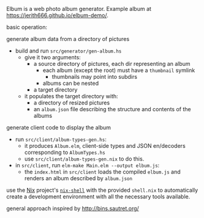 Elbum is a web photo album generator.  Example album at https://jerith666.github.io/elbum-demo/.

basic operation:

generate album data from a directory of pictures
 - build and run `src/generator/gen-album.hs`
   - give it two arguments:
     - a source directory of pictures, each dir representing an album
       - each album (except the root) must have a `thumbnail` symlink
         - thumbnails may point into subdirs
       - albums can be nested
     - a target directory
   - it populates the target directory with:
     - a directory of resized pictures
     - an `album.json` file describing the structure and contents of the albums

generate client code to display the album
 - run `src/client/album-types-gen.hs`:
   - it produces `Album.elm`, client-side types and JSON en/decoders corresponding to `AlbumTypes.hs`
   - use `src/client/album-types-gen.nix` to do this.
 - in `src/client`, run `elm-make Main.elm --output elbum.js`:
   - the `index.html` in `src/client` loads the compiled `elbum.js` and renders an album described by `album.json`

use the [Nix](https://nixos.org) project's [`nix-shell`](https://nixos.org/nix/manual/#sec-nix-shell) with the provided `shell.nix` to automatically create a development environment with all the necessary tools available.

general approach inspired by http://bins.sautret.org/
